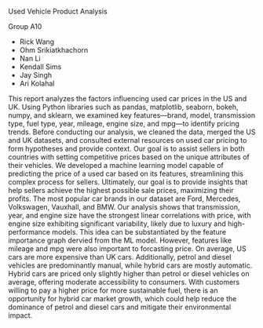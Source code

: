 Used Vehicle Product Analysis

Group A10 
*   Rick Wang
*   Ohm Srikiatkhachorn
*   Nan Li
*   Kendall Sims
*   Jay Singh
*   Ari Kolahal

  This report analyzes the factors influencing used car prices in the US and UK. Using Python libraries such as pandas, matplotlib, seaborn, bokeh, numpy, and sklearn, we examined key features—brand, model, transmission type, fuel type, year, mileage, engine size, and mpg—to identify pricing trends. Before conducting our analysis, we cleaned the data, merged the US and UK datasets, and consulted external resources on used car pricing to form hypotheses and provide context. Our goal is to assist sellers in both countries with setting competitive prices based on the unique attributes of their vehicles. We developed a machine learning model capable of predicting the price of a used car based on its features, streamlining this complex process for sellers. Ultimately, our goal is to provide insights that help sellers achieve the highest possible sale prices, maximizing their profits. The most popular car brands in our dataset are Ford, Mercedes, Volkswagen, Vauxhall, and BMW. Our analysis shows that transmission, year, and engine size have the strongest linear correlations with price, with engine size exhibiting significant variability, likely due to luxury and high-performance models. This idea can be substantiated by the feature importance graph dervied from the ML model. However, features like mileage and mpg were also important to forcasting price.
On average, US cars are more expensive than UK cars. Additionally, petrol and diesel vehicles are predominantly manual, while hybrid cars are mostly automatic. Hybrid cars are priced only slightly higher than petrol or diesel vehicles on average, offering moderate accessibility to consumers. With customers willing to pay a higher price for more sustainable fuel, there is an opportunity for hybrid car market growth, which could help reduce the dominance of petrol and diesel cars and mitigate their environmental impact.
